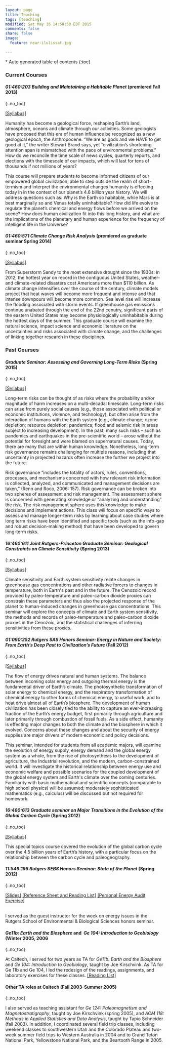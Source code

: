 ```yaml
---
layout: page
title: Teaching
tags: [teaching]
modified: Sat May 16 14:50:50 EDT 2015
comments: false
share: false
image:
  feature: near-ilulissat.jpg

---
```


<section id="table-of-contents" class="toc">
<div id="drawer" markdown="1">
*  Auto generated table of contents
{:toc}
</div>
</section><!-- /#table-of-contents -->

### Current Courses

#### _01:460:203 Building and Maintaining a Habitable Planet_ (premiered Fall 2013)
{:.no_toc}

[[Syllabus]](syllabi/Syllabus-HabitablePlanet.pdf)

Humanity has become a geological force, reshaping Earth’s land, atmosphere, oceans and climate through our activities. Some geologists have proposed that this era of human influence be recognized as a new geological epoch, the Anthropocene. “We are as gods and we HAVE to get good at it,” the writer Stewart Brand says, yet “civilization’s shortening attention span is mismatched with the pace of environmental problems.” How do we reconcile the time scale of news cycles, quarterly reports, and elections with the timescale of our impacts, which will last for tens of thousands if not millions of years?

This course will prepare students to become informed citizens of our empowered global civilization, able to step outside the realm of short-termism and interpret the environmental changes humanity is effecting today in in the context of our planet’s 4.6 billion year history. We will address questions such as: Why is the Earth so habitable, while Mars is at best marginally so and Venus totally uninhabitable? How did life evolve to regulate the planet’s chemical and energy flows before we arrived on the scene? How does human civilization fit into this long history, and what are the implications of the planetary and human experience for the frequency of intelligent life in the Universe?

#### _01:460:571 Climate Change Risk Analysis_ (premiered as graduate seminar Spring 2014)
{:.no_toc}


[[Syllabus]](syllabi/2016SpringClimateRiskSeminarsyllabus.pdf)

From Superstorm Sandy to the most extensive drought since the 1930s: in 2012, the hottest year on record in the contiguous United States, weather- and climate-related disasters cost Americans more than $110 billion. As climate change intensifies over the course of the century, climate models project that heat waves will become more frequent and intense and that intense downpours will become more common. Sea level rise will increase the flooding associated with storm events. If greenhouse gas emissions continue unabated through the end of the 22nd cenutry, significant parts of the eastern United States may become physiologically uninhabitable during the hottest days of the summer. This graduate course will examine the natural science, impact science and economic literature on the uncertainties and risks associated with climate change, and the challenges of linking together research in these disciplines.


### Past Courses

#### _Graduate Seminar: Assessing and Governing Long-Term Risks_ (Spring 2015)
{:.no_toc}

[[Syllabus]](syllabi/Long%20Term%20Risk%20Governance%20Syllabus.pdf)

Long-term risks can be thought of as risks where the probability and/or magnitude of harm increases on a multi-decadal timescale. Long-term risks can arise from purely social causes (e.g., those associated with political or economic institutions, violence, and technology), but often arise from the interaction of humans with the Earth system (e.g., climate change; ozone depletion; resource depletion; pandemics; flood and seismic risk in areas subject to increasing development). In the past, many such risks – such as pandemics and earthquakes in the pre-scientific world – arose without the potential for foresight and were blamed on supernatural causes. Today, there are many that are within human knowledge. Nonetheless, long-term risk governance remains challenging for multiple reasons, including that uncertainty in projected hazards often increase the further we project into the future.

Risk governance “includes the totality of actors, rules, conventions, processes, and mechanisms concerned with how relevant risk information is collected, analyzed, and communicated and management decisions are taken,” (Renn and Roco, 2006: 157). Risk governance can be broken into two spheres of assessment and risk management. The assessment sphere is concerned with generating knowledge or “analyzing and understanding” the risk. The risk management sphere uses this knowledge to make decisions and implement actions. This class will focus on specific ways to assess and manage longer-term risks by learning about case studies where long term risks have been identified and specific tools (such as the info-gap and robust decision-making method) that have been developed to govern long-term risks.

#### _16:460:611 Joint Rutgers-Princeton Graduate Seminar: Geological Constraints on Climate Sensitivity_ (Spring 2013)
{:.no_toc}

[[Syllabus]](syllabi/2013-Spring%20Geological%20Constraints%20on%20Climate%20Sensitivity%20Syllabus%20final.pdf)

Climate sensitivity and Earth system sensitivity relate changes in greenhouse gas concentrations and other radiative forcers to changes in temperature, both in Earth's past and in the future. The Cenozoic record provided by paleo-temperature and paleo-carbon dioxide proxies can constrain these parameters and thus also the projected response of the planet to human-induced changes in greenhouse gas concentrations. This seminar will explore the concepts of climate and Earth system sensitivity, the methods and records of paleo-temperature and paleo-carbon dioxide proxies in the Cenozoic, and the statistical challenges of inferring sensitivities from these proxies.

#### _01:090:252 Rutgers SAS Honors Seminar: Energy in Nature and Society: From Earth’s Deep Past to Civilization’s Future_ (Fall 2012)
{:.no_toc}

[[Syllabus]](syllabi/121202%20Evolution%20of%20Global%20Energy%20System%20Fall%202012%20Syllabus%20Final.pdf)

The flow of energy drives natural and human systems. The balance between incoming solar energy and outgoing thermal energy is the fundamental driver of Earth’s climate. The photosynthetic transformation of solar energy to chemical energy, and the respiratory transformation of chemical energy to other forms of chemical energy, to useful work, and to heat drive almost all of Earth’s biosphere. The development of human civilization has been closely tied to the ability to capture an ever-increasing fraction of the Earth’s energy budget, first primarily through agriculture and later primarily through combustion of fossil fuels. As a side effect, humanity is effecting major changes to both the climate and the biosphere in which it evolved. Concerns about these changes and about the security of energy supplies are major drivers of modern economic and policy decisions.

This seminar, intended for students from all academic majors, will examine the evolution of energy supply, energy demand and the global energy system as a whole, from the rise of photosynthesis to the development of agriculture, the Industrial revolution, and the modern, carbon-constrained world. It will investigate the historical relationship between energy use and economic welfare and possible scenarios for the coupled development of the global energy system and Earth's climate over the coming centuries. Familiarity with basic mathematical and scientific concepts (comparable to high school physics) will be assumed; moderately sophisticated mathematics (e.g., calculus) will be discussed but not required for homework.

#### _16:460:613 Graduate seminar on Major Transitions in the Evolution of the Global Carbon Cycle_ (Spring 2012)
{:.no_toc}

[[Syllabus]](syllabi/120417%20Evolution%20of%20Carbon%20Cycle%20Final%20Syllabus.pdf)

This special topics course covered the evolution of the global carbon cycle over the 4.5 billion years of Earth’s history, with a particular focus on the relationship between the carbon cycle and paleogeography.

#### _11:546:196 Rutgers SEBS Honors Seminar: State of the Planet_ (Spring 2012)
{:.no_toc}

[[Slides]](syllabi/120229%20Intro%20to%20Global%20Energy%20System.pdf)
[[Reference Sheet and Reading List]](syllabi/120229%20Intro%20to%20Global%20Energy%20System%20Handout.pdf)
[[Personal Energy Audit Exercise]](syllabi/120229%20Personal%20Energy%20Audit.pdf)

&nbsp;  
I served as the guest instructor for the week on energy issues in the Rutgers School of Environmental & Biological Sciences honors seminar.

#### _Ge11b: Earth and the Biosphere_ and  _Ge 104: Introduction to Geobiology_ (Winter 2005, 2006
{:.no_toc}

At Caltech, I served for two years as TA for _Ge11b: Earth and the Biosphere_ and _Ge 104: Introduction to Geobiology_, taught by Joe Kirschvink. As TA for Ge 11b and Ge 104, I led the redesign of the readings, assignments, and laboratory exercises for these classes.  [[Reading List]](syllabi/2006-Ge11b-reading-list.pdf)


#### Other TA roles at Caltech (Fall 2003-Summer 2005)
{:.no_toc}

I also served as teaching assistant for _Ge 124: Paleomagnetism and Magnetostratigraphy_, taught by Joe Kirschvink (spring 2005), and _ACM 118: Methods in Applied Statistics and Data Analysis_, taught by Tapio Schneider (fall 2003). In addition, I coordinated several field trip classes, including weekend classes to southwestern Utah and the Colorado Plateau and two-week summer field trips to Western Australia in 2004 and to Grand Teton National Park, Yellowstone National Park, and the Beartooth Range in 2005.
